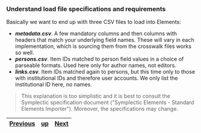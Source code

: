 ﻿### Understand load file specifications and requirements

Basically we want to end up with three CSV files to load into Elements:

* **_metadata.csv_**. A few mandatory columns and then columns with headers that match your underlying field names. These will vary in each implementation, which is sourcing them from the crosswalk files works so well.
* **_persons.csv_**. Item IDs matched to person field values in a choice of parseable formats. Used here only for author names, not editors.
* **_links.csv_**. Item IDs matched again to persons, but this time only to those with institutional IDs and therefore user accounts. We only list the institutional ID here, no names.

> This explanation is too simplistic and it is best to consult the Symplectic specification document ("Symplectic Elements - Standard Elements Importer"). Moreover, the specifications may change.

[Previous](process.md "The process outlined") | [up](process.md) | [Next](process-mappings.md "Finish your mappings") |
:---- | :----: | ----:
